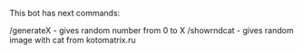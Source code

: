 This bot has next commands:

/generateX - gives random number from 0 to X
/showrndcat - gives random image with cat from kotomatrix.ru

